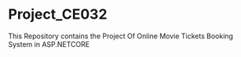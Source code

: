 # Project_CE032
This Repository contains the Project Of Online Movie Tickets Booking System in ASP.NETCORE
